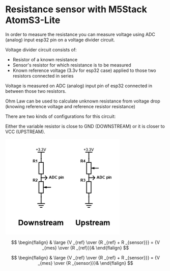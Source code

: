 # Resistance sensor with M5Stack AtomS3-Lite

In order to measure the resistance you can measure voltage using ADC (analog) input esp32 pin on a voltage divider circuit.

Voltage divider circuit consists of:

- Resistor of a known resistance
- Sensor's resistor for which resistance is to be measured
- Known reference voltage (3.3v for esp32 case) applied to those two resistors connected in series

Voltage is measured on ADC (analog) input pin of esp32 connected in between those two resistors.

Ohm Law can be used to calculate unknown resistance from voltage drop (knowing reference voltage and reference resistor resistance)

There are two kinds of configurations for this circuit: 

Either the variable resistor is close to GND (DOWNSTREAM) or it is closer to VCC (UPSTREAM).


![image](img/VoltageDivider.png)


$$
\begin{flalign}
& \large {V _{ref} \over {R _{ref} + R _{sensor}}} = {V _{mes} \over {R _{ref}}}&
\end{flalign}
$$


$$
\begin{flalign}
& \large {V _{ref} \over {R _{ref} + R _{sensor}}} = {V _{mes} \over {R _{sensor}}}&
\end{flalign}
$$



